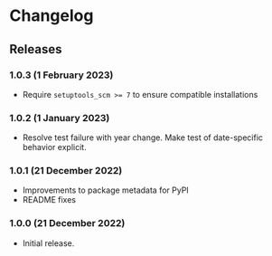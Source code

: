 # Changelog

## Releases

### 1.0.3 (1 February 2023)

* Require `setuptools_scm >= 7` to ensure compatible installations

### 1.0.2 (1 January 2023)

* Resolve test failure with year change. Make test of date-specific behavior
  explicit.

### 1.0.1 (21 December 2022)

* Improvements to package metadata for PyPI
* README fixes

### 1.0.0 (21 December 2022)

* Initial release.
